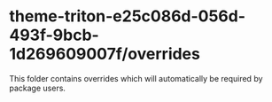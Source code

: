 # theme-triton-e25c086d-056d-493f-9bcb-1d269609007f/overrides

This folder contains overrides which will automatically be required by package users.
